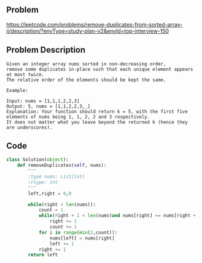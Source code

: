 ## Problem

https://leetcode.com/problems/remove-duplicates-from-sorted-array-ii/description/?envType=study-plan-v2&envId=top-interview-150

## Problem Description

```
Given an integer array nums sorted in non-decreasing order,
remove some duplicates in-place such that each unique element appears at most twice. 
The relative order of the elements should be kept the same.

Example:

Input: nums = [1,1,1,2,2,3]
Output: 5, nums = [1,1,2,2,3,_]
Explanation: Your function should return k = 5, with the first five elements of nums being 1, 1, 2, 2 and 3 respectively.
It does not matter what you leave beyond the returned k (hence they are underscores).

```

## Code

```py
class Solution(object):
    def removeDuplicates(self, nums):
        """
        :type nums: List[int]
        :rtype: int
        """
        left,right = 0,0

        while(right < len(nums)):
            count = 1
            while(right + 1 < len(nums)and nums[right] == nums[right + 1]):
                right += 1
                count += 1
            for i in range(min(2,count)):
                nums[left] = nums[right]
                left += 1
            right += 1
        return left

